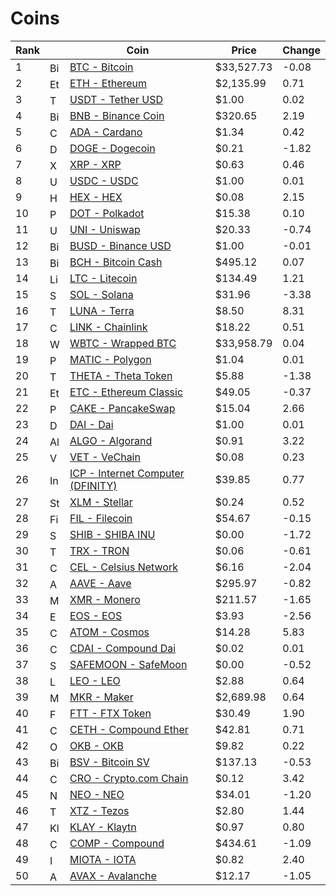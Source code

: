 # Coins

| Rank |     | Coin | Price | Change |
| ---- | --- | ---- | ----- | ------ |
| 1 | <img src="https://cdn.coinranking.com/bOabBYkcX/bitcoin_btc.svg" alt="Bitcoin" width="16px" height="16px" /> |  [BTC - Bitcoin](https://coinranking.com/coin/Qwsogvtv82FCd+bitcoin-btc) | $33,527.73 | -0.08 |
| 2 | <img src="https://cdn.coinranking.com/rk4RKHOuW/eth.svg" alt="Ethereum" width="16px" height="16px" /> |  [ETH - Ethereum](https://coinranking.com/coin/razxDUgYGNAdQ+ethereum-eth) | $2,135.99 | 0.71 |
| 3 | <img src="https://cdn.coinranking.com/mgHqwlCLj/usdt.svg" alt="Tether USD" width="16px" height="16px" /> |  [USDT - Tether USD](https://coinranking.com/coin/HIVsRcGKkPFtW+tetherusd-usdt) | $1.00 | 0.02 |
| 4 | <img src="https://cdn.coinranking.com/B1N19L_dZ/bnb.svg" alt="Binance Coin" width="16px" height="16px" /> |  [BNB - Binance Coin](https://coinranking.com/coin/WcwrkfNI4FUAe+binancecoin-bnb) | $320.65 | 2.19 |
| 5 | <img src="https://cdn.coinranking.com/ryY28nXhW/ada.svg" alt="Cardano" width="16px" height="16px" /> |  [ADA - Cardano](https://coinranking.com/coin/qzawljRxB5bYu+cardano-ada) | $1.34 | 0.42 |
| 6 | <img src="https://cdn.coinranking.com/H1arXIuOZ/doge.svg" alt="Dogecoin" width="16px" height="16px" /> |  [DOGE - Dogecoin](https://coinranking.com/coin/a91GCGd_u96cF+dogecoin-doge) | $0.21 | -1.82 |
| 7 | <img src="https://cdn.coinranking.com/B1oPuTyfX/xrp.svg" alt="XRP" width="16px" height="16px" /> |  [XRP - XRP](https://coinranking.com/coin/-l8Mn2pVlRs-p+xrp-xrp) | $0.63 | 0.46 |
| 8 | <img src="https://cdn.coinranking.com/jkDf8sQbY/usdc.svg" alt="USDC" width="16px" height="16px" /> |  [USDC - USDC](https://coinranking.com/coin/aKzUVe4Hh_CON+usdc-usdc) | $1.00 | 0.01 |
| 9 | <img src="https://cdn.coinranking.com/iseN4Am58/hex-vector.svg" alt="HEX" width="16px" height="16px" /> |  [HEX - HEX](https://coinranking.com/coin/9K7m6ufraZ6gh+hex-hex) | $0.08 | 2.15 |
| 10 | <img src="https://cdn.coinranking.com/RsljYqnbu/polkadot.svg" alt="Polkadot" width="16px" height="16px" /> |  [DOT - Polkadot](https://coinranking.com/coin/25W7FG7om+polkadot-dot) | $15.38 | 0.10 |
| 11 | <img src="https://cdn.coinranking.com/1heSvUgtl/uniswap-v2.svg?size=48x48" alt="Uniswap" width="16px" height="16px" /> |  [UNI - Uniswap](https://coinranking.com/coin/_H5FVG9iW+uniswap-uni) | $20.33 | -0.74 |
| 12 | <img src="https://cdn.coinranking.com/6SJHRfClq/busd.svg" alt="Binance USD" width="16px" height="16px" /> |  [BUSD - Binance USD](https://coinranking.com/coin/vSo2fu9iE1s0Y+binanceusd-busd) | $1.00 | -0.01 |
| 13 | <img src="https://cdn.coinranking.com/By8ziihX7/bch.svg" alt="Bitcoin Cash" width="16px" height="16px" /> |  [BCH - Bitcoin Cash](https://coinranking.com/coin/ZlZpzOJo43mIo+bitcoincash-bch) | $495.12 | 0.07 |
| 14 | <img src="https://cdn.coinranking.com/BUvPxmc9o/ltcnew.svg" alt="Litecoin" width="16px" height="16px" /> |  [LTC - Litecoin](https://coinranking.com/coin/D7B1x_ks7WhV5+litecoin-ltc) | $134.49 | 1.21 |
| 15 | <img src="https://cdn.coinranking.com/yvUG4Qex5/solana.svg" alt="Solana" width="16px" height="16px" /> |  [SOL - Solana](https://coinranking.com/coin/zNZHO_Sjf+solana-sol) | $31.96 | -3.38 |
| 16 | <img src="https://cdn.coinranking.com/F-PJdF8Um/LUNA.svg" alt="Terra" width="16px" height="16px" /> |  [LUNA - Terra](https://coinranking.com/coin/AaQUAs2Mc+terra-luna) | $8.50 | 8.31 |
| 17 | <img src="https://cdn.coinranking.com/9NOP9tOem/chainlink.svg" alt="Chainlink" width="16px" height="16px" /> |  [LINK - Chainlink](https://coinranking.com/coin/VLqpJwogdhHNb+chainlink-link) | $18.22 | 0.51 |
| 18 | <img src="https://cdn.coinranking.com/o3-8cvCHu/wbtc[1].svg" alt="Wrapped BTC" width="16px" height="16px" /> |  [WBTC - Wrapped BTC](https://coinranking.com/coin/x4WXHge-vvFY+wrappedbtc-wbtc) | $33,958.79 | 0.04 |
| 19 | <img src="https://cdn.coinranking.com/HAf8rW3kx/polygon-matic-rebrand.png" alt="Polygon" width="16px" height="16px" /> |  [MATIC - Polygon](https://coinranking.com/coin/uW2tk-ILY0ii+polygon-matic) | $1.04 | 0.01 |
| 20 | <img src="https://cdn.coinranking.com/HJHg2k9Lf/theta.svg" alt="Theta Token" width="16px" height="16px" /> |  [THETA - Theta Token](https://coinranking.com/coin/B42IRxNtoYmwK+thetatoken-theta) | $5.88 | -1.38 |
| 21 | <img src="https://cdn.coinranking.com/rJfyor__W/etc.svg" alt="Ethereum Classic" width="16px" height="16px" /> |  [ETC - Ethereum Classic](https://coinranking.com/coin/hnfQfsYfeIGUQ+ethereumclassic-etc) | $49.05 | -0.37 |
| 22 | <img src="https://cdn.coinranking.com/aRtgdw7bQ/pancakeswap-cake-logo.png" alt="PancakeSwap" width="16px" height="16px" /> |  [CAKE - PancakeSwap](https://coinranking.com/coin/ncYFcP709+pancakeswap-cake) | $15.04 | 2.66 |
| 23 | <img src="https://cdn.coinranking.com/mAZ_7LwOE/mutli-collateral-dai.svg" alt="Dai" width="16px" height="16px" /> |  [DAI - Dai](https://coinranking.com/coin/MoTuySvg7+dai-dai) | $1.00 | 0.01 |
| 24 | <img src="https://cdn.coinranking.com/lzbmCkUGB/algo.svg" alt="Algorand" width="16px" height="16px" /> |  [ALGO - Algorand](https://coinranking.com/coin/TpHE2IShQw-sJ+algorand-algo) | $0.91 | 3.22 |
| 25 | <img src="https://cdn.coinranking.com/B1_TDu9Dm/VEN.svg" alt="VeChain" width="16px" height="16px" /> |  [VET - VeChain](https://coinranking.com/coin/FEbS54wxo4oIl+vechain-vet) | $0.08 | 0.23 |
| 26 | <img src="https://cdn.coinranking.com/1uJ_RVrmC/dfinity-icp.png" alt="Internet Computer (DFINITY)" width="16px" height="16px" /> |  [ICP - Internet Computer (DFINITY)](https://coinranking.com/coin/aMNLwaUbY+internetcomputerdfinity-icp) | $39.85 | 0.77 |
| 27 | <img src="https://cdn.coinranking.com/78CxK1xsp/Stellar_symbol_black_RGB.svg" alt="Stellar" width="16px" height="16px" /> |  [XLM - Stellar](https://coinranking.com/coin/f3iaFeCKEmkaZ+stellar-xlm) | $0.24 | 0.52 |
| 28 | <img src="https://cdn.coinranking.com/vUmvv-IQA/FIL3-filecoin.svg?size=48x48" alt="Filecoin" width="16px" height="16px" /> |  [FIL - Filecoin](https://coinranking.com/coin/ymQub4fuB+filecoin-fil) | $54.67 | -0.15 |
| 29 | <img src="https://cdn.coinranking.com/D69LfI-tm/shib.png" alt="SHIBA INU" width="16px" height="16px" /> |  [SHIB - SHIBA INU](https://coinranking.com/coin/xz24e0BjL+shibainu-shib) | $0.00 | -1.72 |
| 30 | <img src="https://cdn.coinranking.com/behejNqQs/trx.svg" alt="TRON" width="16px" height="16px" /> |  [TRX - TRON](https://coinranking.com/coin/qUhEFk1I61atv+tron-trx) | $0.06 | -0.61 |
| 31 | <img src="https://cdn.coinranking.com/XPU7TeCYD/New-CEL.png" alt="Celsius Network" width="16px" height="16px" /> |  [CEL - Celsius Network](https://coinranking.com/coin/rk5XwL6mIjUDp+celsiusnetwork-cel) | $6.16 | -2.04 |
| 32 | <img src="https://cdn.coinranking.com/4bpYKqV4X/AAVE.png" alt="Aave" width="16px" height="16px" /> |  [AAVE - Aave](https://coinranking.com/coin/ixgUfzmLR+aave-aave) | $295.97 | -0.82 |
| 33 | <img src="https://cdn.coinranking.com/Syz-oSd_Z/xmr.svg" alt="Monero" width="16px" height="16px" /> |  [XMR - Monero](https://coinranking.com/coin/3mVx2FX_iJFp5+monero-xmr) | $211.57 | -1.65 |
| 34 | <img src="https://cdn.coinranking.com/PqOYrWSje/eos2.svg" alt="EOS" width="16px" height="16px" /> |  [EOS - EOS](https://coinranking.com/coin/iAzbfXiBBKkR6+eos-eos) | $3.93 | -2.56 |
| 35 | <img src="https://cdn.coinranking.com/HJzHboruM/atom.svg" alt="Cosmos" width="16px" height="16px" /> |  [ATOM - Cosmos](https://coinranking.com/coin/Knsels4_Ol-Ny+cosmos-atom) | $14.28 | 5.83 |
| 36 | <img src="https://cdn.coinranking.com/aZPPc1MqR/cDAI.svg" alt="Compound Dai" width="16px" height="16px" /> |  [CDAI - Compound Dai](https://coinranking.com/coin/lT__vMO7l+compounddai-cdai) | $0.02 | 0.01 |
| 37 | <img src="https://cdn.coinranking.com/xi6oA8jA4/safemoon.png" alt="SafeMoon" width="16px" height="16px" /> |  [SAFEMOON - SafeMoon](https://coinranking.com/coin/7gHjBh7YK+safemoon-safemoon) | $0.00 | -0.52 |
| 38 | <img src="https://cdn.coinranking.com/12EKqY08r/leo.svg" alt="LEO" width="16px" height="16px" /> |  [LEO - LEO](https://coinranking.com/coin/mqtUpyBxu8O8+leo-leo) | $2.88 | 0.64 |
| 39 | <img src="https://cdn.coinranking.com/sjHfS7jCS/mkrdao.svg" alt="Maker" width="16px" height="16px" /> |  [MKR - Maker](https://coinranking.com/coin/qFakph2rpuMOL+maker-mkr) | $2,689.98 | 0.64 |
| 40 | <img src="https://cdn.coinranking.com/WyBm4_EzM/ftx-exchange.svg" alt="FTX Token" width="16px" height="16px" /> |  [FTT - FTX Token](https://coinranking.com/coin/NfeOYfNcl+ftxtoken-ftt) | $30.49 | 1.90 |
| 41 | <img src="https://cdn.coinranking.com/ZTQUl5jrQ/CETH2.svg" alt="Compound Ether" width="16px" height="16px" /> |  [CETH - Compound Ether](https://coinranking.com/coin/p_GHkOeDNKw0+compoundether-ceth) | $42.81 | 0.71 |
| 42 | <img src="https://cdn.coinranking.com/BJcjC5rCQ/Okex.svg" alt="OKB" width="16px" height="16px" /> |  [OKB - OKB](https://coinranking.com/coin/PDKcptVnzJTmN+okb-okb) | $9.82 | 0.22 |
| 43 | <img src="https://cdn.coinranking.com/388ehh6kq/bitcoin-sv-1.svg" alt="Bitcoin SV" width="16px" height="16px" /> |  [BSV - Bitcoin SV](https://coinranking.com/coin/VcMY11NONHSA0+bitcoinsv-bsv) | $137.13 | -0.53 |
| 44 | <img src="https://cdn.coinranking.com/2o91jm73M/cro.svg" alt="Crypto.com Chain" width="16px" height="16px" /> |  [CRO - Crypto.com Chain](https://coinranking.com/coin/65PHZTpmE55b+cryptocomchain-cro) | $0.12 | 3.42 |
| 45 | <img src="https://cdn.coinranking.com/MgUNVQCeN/neo.svg" alt="NEO" width="16px" height="16px" /> |  [NEO - NEO](https://coinranking.com/coin/cVaOmQWainv7g+neo-neo) | $34.01 | -1.20 |
| 46 | <img src="https://cdn.coinranking.com/HkLUdilQ7/xtz.svg" alt="Tezos" width="16px" height="16px" /> |  [XTZ - Tezos](https://coinranking.com/coin/fsIbGOEJWbzxG+tezos-xtz) | $2.80 | 1.44 |
| 47 | <img src="https://cdn.coinranking.com/cY-BSmXaS/klay.svg" alt="Klaytn" width="16px" height="16px" /> |  [KLAY - Klaytn](https://coinranking.com/coin/M9bj_WrX+klaytn-klay) | $0.97 | 0.80 |
| 48 | <img src="https://cdn.coinranking.com/2es4I0GGs/compound-icon.svg" alt="Compound" width="16px" height="16px" /> |  [COMP - Compound](https://coinranking.com/coin/7Dg6y_Ywg+compound-comp) | $434.61 | -1.09 |
| 49 | <img src="https://cdn.coinranking.com/H1IQ9Bdd-/miota.svg" alt="IOTA" width="16px" height="16px" /> |  [MIOTA - IOTA](https://coinranking.com/coin/LtWwuVANwRzV_+iota-miota) | $0.82 | 2.40 |
| 50 | <img src="https://cdn.coinranking.com/S0C6Cw2-w/avax-avalanche.png" alt="Avalanche" width="16px" height="16px" /> |  [AVAX - Avalanche](https://coinranking.com/coin/dvUj0CzDZ+avalanche-avax) | $12.17 | -1.05 |
